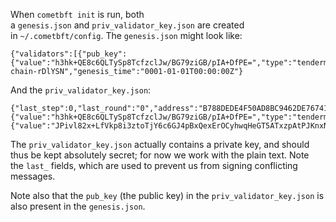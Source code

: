 When `cometbft init` is run, both a `genesis.json` and `priv_validator_key.json` are created in `~/.cometbft/config`. The `genesis.json` might look like:

```
{"validators":[{"pub_key":{"value":"h3hk+QE8c6QLTySp8TcfzclJw/BG79ziGB/pIA+DfPE=","type":"tendermint/PubKeyEd25519"},"power":10,"name":""}],"app_hash":"","chain_id":"test-chain-rDlYSN","genesis_time":"0001-01-01T00:00:00Z"}
```

And the `priv_validator_key.json`:

```
{"last_step":0,"last_round":"0","address":"B788DEDE4F50AD8BC9462DE76741CCAFF87D51E2","pub_key":{"value":"h3hk+QE8c6QLTySp8TcfzclJw/BG79ziGB/pIA+DfPE=","type":"tendermint/PubKeyEd25519"},"last_height":"0","priv_key":{"value":"JPivl82x+LfVkp8i3ztoTjY6c6GJ4pBxQexErOCyhwqHeGT5ATxzpAtPJKnxNx/NyUnD8Ebv3OIYH+kgD4N88Q==","type":"tendermint/PrivKeyEd25519"}}
```

The `priv_validator_key.json` actually contains a private key, and should thus be kept absolutely secret; for now we work with the plain text. Note the `last_` fields, which are used to prevent us from signing conflicting messages.

Note also that the `pub_key` (the public key) in the `priv_validator_key.json` is also present in the `genesis.json`.